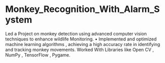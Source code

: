 # Monkey_Recognition_With_Alarm_System
Led a Project on monkey detection using advanced computer vision techniques to enhance wildlife  Monitoring.  • Implemented and optimized machine learning algorithms , achieving a high accuracy rate in identifying  and tracking monkey movements. Worked With Libraries like Open CV , NumPy , TensorFlow , Pygame.
